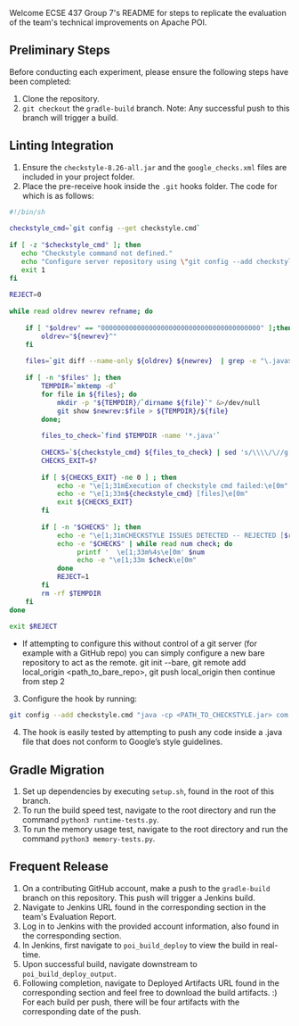 Welcome ECSE 437 Group 7's README for steps to replicate the evaluation of the team's technical improvements on Apache POI.

## Preliminary Steps
Before conducting each experiment, please ensure the following steps have been completed:
1. Clone the repository.
2. `git checkout` the `gradle-build` branch.
Note: Any successful push to this branch will trigger a build.

## Linting Integration
1. Ensure the `checkstyle-8.26-all.jar` and the `google_checks.xml` files are included in your project folder.
2. Place the pre-receive hook inside the `.git` hooks folder. The code for which is as follows:

```bash
#!/bin/sh
 
checkstyle_cmd=`git config --get checkstyle.cmd`
 
if [ -z "$checkstyle_cmd" ]; then
   echo "Checkstyle command not defined."
   echo "Configure server repository using \"git config --add checkstyle.cmd java -cp ... com.puppycrawl.tools.checkstyle.Main -c ../checkstyle.xml\""
   exit 1
fi
 
REJECT=0
 
while read oldrev newrev refname; do
 
    if [ "$oldrev" == "0000000000000000000000000000000000000000" ];then
        oldrev="${newrev}^"
    fi
    
    files=`git diff --name-only ${oldrev} ${newrev}  | grep -e "\.java$"`
    
    if [ -n "$files" ]; then
        TEMPDIR=`mktemp -d`
        for file in ${files}; do
            mkdir -p "${TEMPDIR}/`dirname ${file}`" &>/dev/null
            git show $newrev:$file > ${TEMPDIR}/${file} 
        done;
    
        files_to_check=`find $TEMPDIR -name '*.java'`
                        
        CHECKS=`${checkstyle_cmd} ${files_to_check} | sed 's/\\\\/\//g' | sed '1d;$d' | sed -e "s#${TEMPDIR}/##g" | sed 's/\(:[0-9]\+\)\+:\?.*//' | sort | uniq -c;exit ${PIPESTATUS[0]}`
        CHECKS_EXIT=$?
        
        if [ ${CHECKS_EXIT} -ne 0 ] ; then
            echo -e "\e[1;31mExecution of checkstyle cmd failed:\e[0m"
            echo -e "\e[1;33m${checkstyle_cmd} [files]\e[0m"
            exit ${CHECKS_EXIT}
        fi
                
        if [ -n "$CHECKS" ]; then 
            echo -e "\e[1;31mCHECKSTYLE ISSUES DETECTED -- REJECTED [$refname]\e[0m"
            echo -e "$CHECKS" | while read num check; do
                 printf '  \e[1;33m%4s\e[0m' $num
                 echo -e "\e[1;33m $check\e[0m"
            done
            REJECT=1
        fi
        rm -rf $TEMPDIR
    fi    
done
 
exit $REJECT
```
   - If attempting to configure this without control of a git server (for example with a GitHub repo) you can simply configure a new bare repository to act as the remote. git init --bare, git remote add local_origin <path_to_bare_repo>, git push local_origin then continue from step 2
3. Configure the hook by running:
```bash
git config --add checkstyle.cmd "java -cp <PATH_TO_CHECKSTYLE.jar> com.puppycrawl.tools.checkstyle.Main -c <PATH_TO_GOOGLE_CHECKS.xml>”
```
4. The hook is easily tested by attempting to push any code inside a .java file that does not conform to Google’s style guidelines. 

## Gradle Migration
1. Set up dependencies by executing `setup.sh`, found in the root of this branch.
2. To run the build speed test, navigate to the root directory and run the command `python3 runtime-tests.py`. 
3. To run the memory usage test, navigate to the root directory and run the command `python3 memory-tests.py`. 

## Frequent Release
1. On a contributing GitHub account, make a push to the `gradle-build` branch on this repository. This push will trigger a Jenkins build.
2. Navigate to Jenkins URL found in the corresponding section in the team's Evaluation Report.
3. Log in to Jenkins with the provided account information, also found in the corresponding section.
4. In Jenkins, first navigate to `poi_build_deploy` to view the build in real-time.
5. Upon successful build, navigate downstream to `poi_build_deploy_output`.
6. Following completion, navigate to Deployed Artifacts URL found in the corresponding section and feel free to download the build artifacts. :) For each build per push, there will be four artifacts with the corresponding date of the push. 
